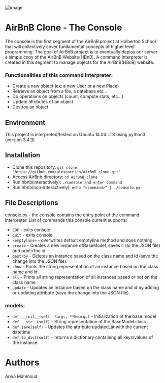 ![image](https://github.com/ruu23/AirBnB_clone/assets/138748506/b27da4fc-adca-4328-8ca1-cda84efd3291)

# AirBnB Clone - The Console
The console is the first segment of the AirBnB project at Holberton School that will collectively cover fundamental concepts of higher level programming. The goal of AirBnB project is to eventually deploy our server a simple copy of the AirBnB Website(HBnB). A command interpreter is created in this segment to manage objects for the AirBnB(HBnB) website.

### Functionalities of this command interpreter:
* Create a new object (ex: a new User or a new Place)
* Retrieve an object from a file, a database etc...
* Do operations on objects (count, compute stats, etc...)
* Update attributes of an object
* Destroy an object

## Environment
This project is interpreted/tested on Ubuntu 14.04 LTS using python3 (version 3.4.3)

## Installation
* Clone this repository: ``` git clone "https://github.com/alexaorrico/AirBnB_clone.git" ``` 
* Access AirBnb directory: ``` cd AirBnB_clone ```
* Run hbnb(interactively): ``` ./console and enter command ```
* Run hbnb(non-interactively): ``` echo "<command>" | ./console.py ```

## File Descriptions
console.py - the console contains the entry point of the command interpreter. List of commands this console current supports:

* ``` EOF ``` - exits console
* ``` quit ``` - exits console
* ``` <emptyline> ``` - overwrites default emptyline method and does nothing
* ``` create ``` - Creates a new instance ofBaseModel, saves it (to the JSON file) and prints the id
* ``` destroy ``` - Deletes an instance based on the class name and id (save the change into the JSON file).
* ``` show ``` - Prints the string representation of an instance based on the class name and id.
* ``` all ``` - Prints all string representation of all instances based or not on the class name.
* ``` update ``` - Updates an instance based on the class name and id by adding or updating attribute (save the change into the JSON file).

 ### models:
* ``` def __init__(self, *args, **kwargs) ``` - Initialization of the base model
* ``` def __str__(self) ``` - String representation of the BaseModel class
* ``` def save(self) ``` - Updates the attribute updated_at with the current datetime
* ``` def to_dict(self) ``` - returns a dictionary containing all keys/values of the instance
  
# Authors
  Arwa Mahmoud
